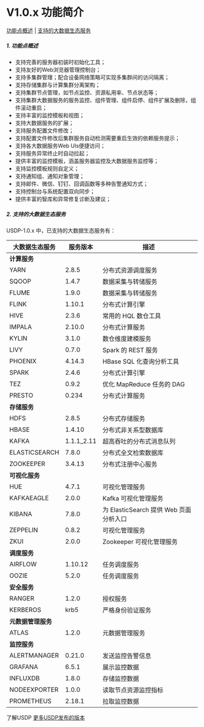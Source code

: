 # V1.0.x 功能简介

[功能点概述](usdpdc/1.0.x/release_notes?id=_1-功能点概述)   |   [支持的大数据生态服务](usdpdc/1.0.x/release_notes?id=_2-支持的大数据生态服务)

##### 1. 功能点概述

- 支持完善的服务器初装时初始化工具；
- 支持友好的Web浏览器管理控制台；
- 支持多集群管理；配合设备网络策略可实现多集群间的访问隔离；
- 支持存储集群与计算集群分离架构；
- 支持集群节点管理，如节点监控、资源私用率、节点状态等；
- 支持集群大数据服务的服务监控、组件管理、组件启停、组件扩展及删除，组件滚动重启；
- 支持丰富的监控模板和视图；
- 支持大数据服务的扩展；
- 支持服务配置文件修改；
- 支持配置文件修改后集群服务自动检测需要重启生效的依赖服务提示；
- 支持各大数据服务Web UIs便捷访问；
- 支持服务异常终止时自动拉起；
- 提供丰富的监控模板，涵盖服务器监控及大数据服务监控等；
- 支持监控模板规则自定义；
- 支持通知组、通知对象管理；
- 支持邮件、微信、钉钉、回调函数等多种告警通知方式；
- 支持控制台与系统配置双向同步；
- 提供丰富的智库和异常修复诊断及建议；



##### 2. 支持的大数据生态服务

USDP-1.0.x 中，已支持的大数据生态服务有：

| 大数据生态服务     | 服务版本   | 描述                                   |
| ------------------ | ---------- | -------------------------------------- |
| **计算服务**       |            |                                        |
| YARN               | 2.8.5      | 分布式资源调度服务                     |
| SQOOP              | 1.4.7      | 数据采集与转储服务                     |
| FLUME              | 1.9.0      | 数据采集与转储服务                     |
| FLINK              | 1.10.1     | 分布式计算引擎                         |
| HIVE               | 2.3.6      | 常用的 HQL 数仓工具                    |
| IMPALA             | 2.10.0     | 分布式计算服务                         |
| KYLIN              | 3.1.0      | 数仓维度建模服务                       |
| LIVY               | 0.7.0      | Spark 的 REST 服务                     |
| PHOENIX            | 4.14.3     | HBase SQL 化查询分析工具               |
| SPARK              | 2.4.6      | 分布式计算引擎                         |
| TEZ                | 0.9.2      | 优化 MapReduce 任务的 DAG              |
| PRESTO             | 0.234      | 分布式计算服务                         |
| **存储服务**       |            |                                        |
| HDFS               | 2.8.5      | 分布式存储服务                         |
| HBASE              | 1.4.10     | 分布式非关系型数据库                   |
| KAFKA              | 1.1.1_2.11 | 超高吞吐的分布式消息队列               |
| ELASTICSEARCH      | 7.8.0      | 分布式全文检索数据库                   |
| ZOOKEEPER          | 3.4.13     | 分布式注册中心服务                     |
| **可视化服务**     |            |                                        |
| HUE                | 4.7.1      | 可视化管理服务                         |
| KAFKAEAGLE         | 2.0.0      | Kafka 可视化管理服务                   |
| KIBANA             | 7.8.0      | 为 ElasticSearch 提供 Web 页面分析入口 |
| ZEPPELIN           | 0.8.2      | 可视化管理服务                         |
| ZKUI               | 2.0.0      | Zookeeper 可视化管理服务               |
| **调度服务**       |            |                                        |
| AIRFLOW            | 1.10.12    | 任务调度服务                           |
| OOZIE              | 5.2.0      | 任务调度服务                           |
| **安全服务**       |            |                                        |
| RANGER             | 1.2.0      | 授权服务                               |
| KERBEROS           | krb5       | 严格身份验证服务                       |
| **元数据管理服务** |            |                                        |
| ATLAS              | 1.2.0      | 元数据管理服务                         |
| **监控服务**       |            |                                        |
| ALERTMANAGER       | 0.21.0     | 发送监控告警信息                       |
| GRAFANA            | 6.5.1      | 展示监控数据                           |
| INFLUXDB           | 1.8.0      | 存储监控数据                           |
| NODEEXPORTER       | 1.0.0      | 读取节点资源监控指标                   |
| PROMETHEUS         | 2.18.1     | 拉取监控数据                           |



了解USDP [更多USDP发布的版本](/usdpdcl/version_list)

